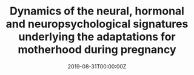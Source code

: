 ---
title: 'Dynamics of the neural, hormonal and neuropsychological signatures underlying the adaptations for motherhood during pregnancy'
authors:
- Óscar Vilarroya
- Óscar Pozo
- Susana Carmona
- Reinald Pamplona
date: "2019-08-31T00:00:00Z"
doi: ""
publishDate: "2019-08-31T00:00:00Z"
# Publication type.
# Legend: 0 = Uncategorized; 1 = Conference paper; 2 = Journal article;
# 3 = Preprint / Working Paper; 4 = Report; 5 = Book; 6 = Book section;
# 7 = Thesis; 8 = Patent
publication_types: ["0"]
publication: "Entidad financiadora: 'La Caixa' Banking Foundation"
tags:
- Maternidad
featured: false 
---
